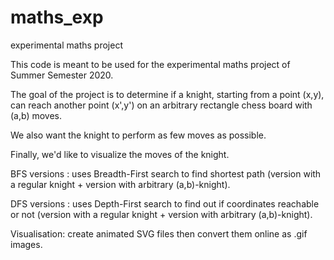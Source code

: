 # maths_exp
experimental maths project

This code is meant to be used for the experimental maths project of Summer Semester 2020.

The goal of the project is to determine if a knight, starting from a point (x,y),  can reach another point (x',y') on an arbitrary rectangle chess board with (a,b) moves.

We also want the knight to perform as few moves as possible. 

Finally, we'd like to visualize the moves of the knight.

BFS versions : uses Breadth-First search to find shortest path (version with a regular knight + version with arbitrary (a,b)-knight).

DFS versions : uses Depth-First search to find out if coordinates reachable or not (version with a regular knight + version with arbitrary (a,b)-knight).

Visualisation: create animated SVG files then convert them online as .gif images.
